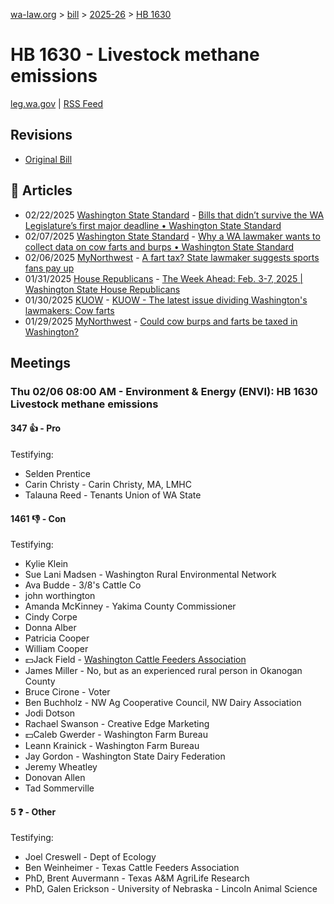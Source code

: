 [wa-law.org](/) > [bill](/bill/) > [2025-26](/bill/2025-26/) > [HB 1630](/bill/2025-26/hb/1630/)

# HB 1630 - Livestock methane emissions
[leg.wa.gov](https://app.leg.wa.gov/billsummary?BillNumber=1630&Year=2025&Initiative=false) | [RSS Feed](./rss.xml)

## Revisions
* [Original Bill](1/)

## 📰 Articles
* 02/22/2025 [Washington State Standard](/org/washington_state_standard/) - [Bills that didn’t survive the WA Legislature’s first major deadline • Washington State Standard](https://washingtonstatestandard.com/2025/02/22/rip-bills-that-didnt-survive-the-wa-legislatures-first-major-deadline/#:~:text=House%20Bill%201630)
* 02/07/2025 [Washington State Standard](/org/washington_state_standard/) - [Why a WA lawmaker wants to collect data on cow farts and burps • Washington State Standard](https://washingtonstatestandard.com/2025/02/07/why-a-wa-lawmaker-wants-to-collect-data-on-cow-farts-and-burps/#:~:text=House%20Bill%201630)
* 02/06/2025 [MyNorthwest](/org/mynorthwest/) - [A fart tax? State lawmaker suggests sports fans pay up](https://mynorthwest.com/mynorthwest-politics/fart-tax/4041391#:~:text=House%20Bill%201630)
* 01/31/2025 [House Republicans](/org/house_republicans/) - [The Week Ahead: Feb. 3-7, 2025 | Washington State House Republicans](https://houserepublicans.wa.gov/week/the-week-ahead-feb-3-7-2025/#:~:text=HB%201630)
* 01/30/2025 [KUOW](/org/kuow/) - [KUOW - The latest issue dividing Washington's lawmakers: Cow farts](https://www.kuow.org/stories/the-latest-issue-dividing-washington-s-lawmakers-cow-farts#:~:text=House%20Bill%201630)
* 01/29/2025 [MyNorthwest](/org/mynorthwest/) - [Could cow burps and farts be taxed in Washington?](https://mynorthwest.com/mynorthwest-politics/wa-cow-burps-and-farts/4036217#:~:text=House%20Bill%201630)

## Meetings
### Thu 02/06 08:00 AM - Environment & Energy (ENVI): HB 1630 Livestock methane emissions
#### 347 👍 - Pro
Testifying:
* Selden Prentice
* Carin Christy - Carin Christy, MA, LMHC
* Talauna Reed - Tenants Union of WA State

#### 1461 👎 - Con
Testifying:
* Kylie Klein
* Sue Lani Madsen - Washington Rural Environmental Network
* Ava Budde - 3/8's Cattle Co
* john worthington
* Amanda McKinney - Yakima County Commissioner
* Cindy Corpe
* Donna Alber
* Patricia Cooper
* William Cooper
* 💵Jack Field - [Washington Cattle Feeders Association](/org/washington_cattle_feeders_association/)
* James Miller - No, but as an experienced rural person in Okanogan County
* Bruce Cirone - Voter
* Ben Buchholz - NW Ag Cooperative Council, NW Dairy Association
* Jodi Dotson
* Rachael Swanson - Creative Edge Marketing
* 💵Caleb Gwerder - Washington Farm Bureau
* Leann Krainick - Washington Farm Bureau
* Jay Gordon - Washington State Dairy Federation
* Jeremy Wheatley
* Donovan Allen
* Tad Sommerville

#### 5 ❓ - Other
Testifying:
* Joel Creswell - Dept of Ecology
* Ben Weinheimer - Texas Cattle Feeders Association
* PhD, Brent Auvermann - Texas A&M AgriLife Research
* PhD, Galen Erickson - University of Nebraska - Lincoln Animal Science
